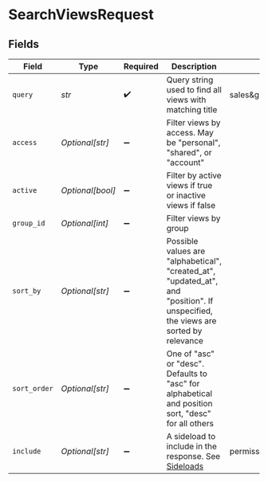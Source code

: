 # SearchViewsRequest


## Fields

| Field                                                                                                                             | Type                                                                                                                              | Required                                                                                                                          | Description                                                                                                                       | Example                                                                                                                           |
| --------------------------------------------------------------------------------------------------------------------------------- | --------------------------------------------------------------------------------------------------------------------------------- | --------------------------------------------------------------------------------------------------------------------------------- | --------------------------------------------------------------------------------------------------------------------------------- | --------------------------------------------------------------------------------------------------------------------------------- |
| `query`                                                                                                                           | *str*                                                                                                                             | :heavy_check_mark:                                                                                                                | Query string used to find all views with matching title                                                                           | sales&group_id=25789188                                                                                                           |
| `access`                                                                                                                          | *Optional[str]*                                                                                                                   | :heavy_minus_sign:                                                                                                                | Filter views by access. May be "personal", "shared", or "account"                                                                 |                                                                                                                                   |
| `active`                                                                                                                          | *Optional[bool]*                                                                                                                  | :heavy_minus_sign:                                                                                                                | Filter by active views if true or inactive views if false                                                                         |                                                                                                                                   |
| `group_id`                                                                                                                        | *Optional[int]*                                                                                                                   | :heavy_minus_sign:                                                                                                                | Filter views by group                                                                                                             |                                                                                                                                   |
| `sort_by`                                                                                                                         | *Optional[str]*                                                                                                                   | :heavy_minus_sign:                                                                                                                | Possible values are "alphabetical", "created_at", "updated_at", and "position". If unspecified, the views are sorted by relevance |                                                                                                                                   |
| `sort_order`                                                                                                                      | *Optional[str]*                                                                                                                   | :heavy_minus_sign:                                                                                                                | One of "asc" or "desc". Defaults to "asc" for alphabetical and position sort, "desc" for all others                               |                                                                                                                                   |
| `include`                                                                                                                         | *Optional[str]*                                                                                                                   | :heavy_minus_sign:                                                                                                                | A sideload to include in the response. See [Sideloads](#sideloads-3)                                                              | permissions                                                                                                                       |